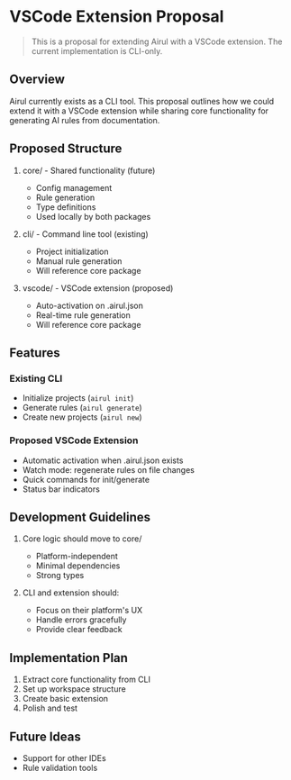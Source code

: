 # VSCode Extension Proposal

> This is a proposal for extending Airul with a VSCode extension. The current implementation is CLI-only.

## Overview
Airul currently exists as a CLI tool. This proposal outlines how we could extend it with a VSCode extension while sharing core functionality for generating AI rules from documentation.

## Proposed Structure

1. core/ - Shared functionality (future)
   - Config management
   - Rule generation
   - Type definitions
   - Used locally by both packages

2. cli/ - Command line tool (existing)
   - Project initialization
   - Manual rule generation
   - Will reference core package

3. vscode/ - VSCode extension (proposed)
   - Auto-activation on .airul.json
   - Real-time rule generation
   - Will reference core package

## Features

### Existing CLI
- Initialize projects (`airul init`)
- Generate rules (`airul generate`)
- Create new projects (`airul new`)

### Proposed VSCode Extension
- Automatic activation when .airul.json exists
- Watch mode: regenerate rules on file changes
- Quick commands for init/generate
- Status bar indicators

## Development Guidelines

1. Core logic should move to core/ 
   - Platform-independent
   - Minimal dependencies
   - Strong types

2. CLI and extension should:
   - Focus on their platform's UX
   - Handle errors gracefully
   - Provide clear feedback

## Implementation Plan

1. Extract core functionality from CLI
2. Set up workspace structure
3. Create basic extension
4. Polish and test

## Future Ideas
- Support for other IDEs
- Rule validation tools 